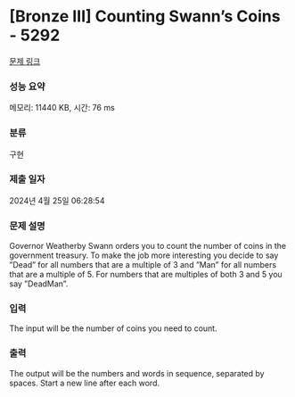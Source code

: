 # [Bronze III] Counting Swann’s Coins - 5292 

[문제 링크](https://www.acmicpc.net/problem/5292) 

### 성능 요약

메모리: 11440 KB, 시간: 76 ms

### 분류

구현

### 제출 일자

2024년 4월 25일 06:28:54

### 문제 설명

<p>Governor Weatherby Swann orders you to count the number of coins in the government treasury. To make the job more interesting you decide to say ”Dead” for all numbers that are a multiple of 3 and ”Man” for all numbers that are a multiple of 5. For numbers that are multiples of both 3 and 5 you say ”DeadMan”.</p>

<p> </p>

### 입력 

 <p>The input will be the number of coins you need to count.</p>

### 출력 

 <p>The output will be the numbers and words in sequence, separated by spaces. Start a new line after each word.</p>

